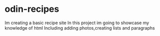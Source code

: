 # odin-recipes
Im creating a basic recipe site
In this project im going to showcase my knowledge of html 
Including adding photos,creating lists and paragraphs 
